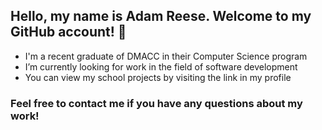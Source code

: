 ## Hello, my name is Adam Reese. Welcome to my GitHub account! 👋

   * I'm a recent graduate of DMACC in their Computer Science program
   * I’m currently looking for work in the field of software development
   * You can view my school projects by visiting the link in my profile

### Feel free to contact me if you have any questions about my work!
